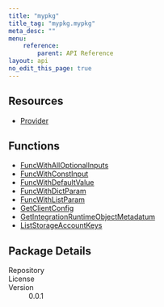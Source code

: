 ```yaml
---
title: "mypkg"
title_tag: "mypkg.mypkg"
meta_desc: ""
menu:
    reference:
        parent: API Reference
layout: api
no_edit_this_page: true
---
```


<!-- WARNING: this file was generated by test. -->
<!-- Do not edit by hand unless you're certain you know what you are doing! -->



<h2 id="resources">Resources</h2>
<ul class="api">
    <li><a href="provider" title="Provider"><span class="symbol resource"></span>Provider</a></li>
</ul>

<h2 id="functions">Functions</h2>
<ul class="api">
    <li><a href="funcwithalloptionalinputs" title="FuncWithAllOptionalInputs"><span class="symbol function"></span>FuncWithAllOptionalInputs</a></li>
    <li><a href="funcwithconstinput" title="FuncWithConstInput"><span class="symbol function"></span>FuncWithConstInput</a></li>
    <li><a href="funcwithdefaultvalue" title="FuncWithDefaultValue"><span class="symbol function"></span>FuncWithDefaultValue</a></li>
    <li><a href="funcwithdictparam" title="FuncWithDictParam"><span class="symbol function"></span>FuncWithDictParam</a></li>
    <li><a href="funcwithlistparam" title="FuncWithListParam"><span class="symbol function"></span>FuncWithListParam</a></li>
    <li><a href="getclientconfig" title="GetClientConfig"><span class="symbol function"></span>GetClientConfig</a></li>
    <li><a href="getintegrationruntimeobjectmetadatum" title="GetIntegrationRuntimeObjectMetadatum"><span class="symbol function"></span>GetIntegrationRuntimeObjectMetadatum</a></li>
    <li><a href="liststorageaccountkeys" title="ListStorageAccountKeys"><span class="symbol function"></span>ListStorageAccountKeys</a></li>
</ul>

<h2 id="package-details">Package Details</h2>
<dl class="package-details">
	<dt>Repository</dt>
	<dd><a href=""></a></dd>
	<dt>License</dt>
	<dd></dd>
	<dt>Version</dt>
	<dd>0.0.1</dd>
</dl>

